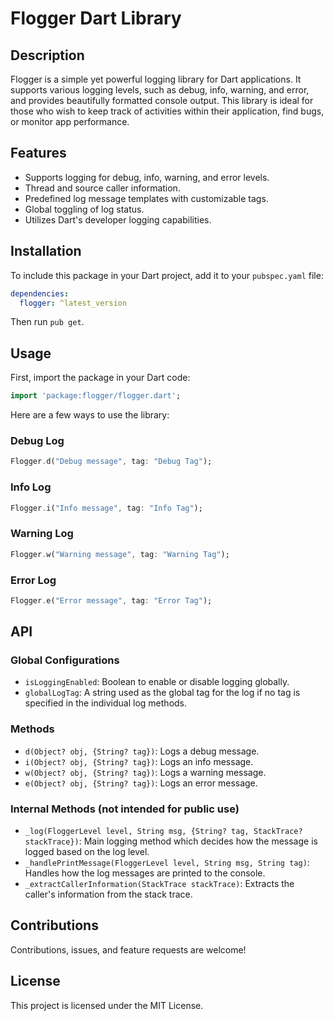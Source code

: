 # Flogger Dart Library

## Description

Flogger is a simple yet powerful logging library for Dart applications. It supports various logging levels, such as debug, info, warning, and error, and provides beautifully formatted console output. This library is ideal for those who wish to keep track of activities within their application, find bugs, or monitor app performance.

## Features

- Supports logging for debug, info, warning, and error levels.
- Thread and source caller information.
- Predefined log message templates with customizable tags.
- Global toggling of log status.
- Utilizes Dart's developer logging capabilities.

## Installation

To include this package in your Dart project, add it to your `pubspec.yaml` file:

```yaml
dependencies:
  flogger: ^latest_version
```

Then run `pub get`.

## Usage

First, import the package in your Dart code:

```dart
import 'package:flogger/flogger.dart';
```

Here are a few ways to use the library:

### Debug Log

```dart
Flogger.d("Debug message", tag: "Debug Tag");
```

### Info Log

```dart
Flogger.i("Info message", tag: "Info Tag");
```

### Warning Log

```dart
Flogger.w("Warning message", tag: "Warning Tag");
```

### Error Log

```dart
Flogger.e("Error message", tag: "Error Tag");
```

## API

### Global Configurations

- `isLoggingEnabled`: Boolean to enable or disable logging globally.
- `globalLogTag`: A string used as the global tag for the log if no tag is specified in the individual log methods.

### Methods

- `d(Object? obj, {String? tag})`: Logs a debug message.
- `i(Object? obj, {String? tag})`: Logs an info message.
- `w(Object? obj, {String? tag})`: Logs a warning message.
- `e(Object? obj, {String? tag})`: Logs an error message.

### Internal Methods (not intended for public use)

- `_log(FloggerLevel level, String msg, {String? tag, StackTrace? stackTrace})`: Main logging method which decides how the message is logged based on the log level.
- `_handlePrintMessage(FloggerLevel level, String msg, String tag)`: Handles how the log messages are printed to the console.
- `_extractCallerInformation(StackTrace stackTrace)`: Extracts the caller's information from the stack trace.

## Contributions

Contributions, issues, and feature requests are welcome!

## License

This project is licensed under the MIT License.